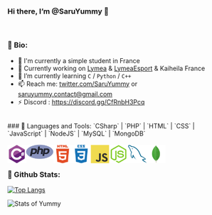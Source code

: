 ### Hi there, I’m @SaruYummy 👋
<br>

### 🎏 Bio:

- 🏢 I'm currently a simple student in France
- 🧧 Currently working on [Lymea](https://twitter.com/Lymea) & [LymeaEsport](https://twitter.com/LymeaEsport) & Kaiheila France
- 🌱 I’m currently learning `C` / `Python` / `C++`
- 📫 Reach me: [twitter.com/SaruYummy](https://twitter.com/SaruYummy) or saruyummy.contact@gmail.com
- ⚡️ Discord : https://discord.gg/CfRnbH3Pcq
<br>
### 🎎 Languages and Tools:
`CSharp` |  `PHP`  |  `HTML`  |  `CSS`  |  `JavaScript`  |  `NodeJS`  |  `MySQL`  |  `MongoDB`
<br>
<br>
<a href="https://docs.microsoft.com/fr-fr/dotnet/csharp/" target="_blank"> <img align="left" alt="csharp" height ="42px"  src="https://raw.githubusercontent.com/SaruYummy/SaruYummy/0d2abee91cd77aa707ea4d871d1181c5cdc793c8/Images/csharp.svg"></a>
<a href="https://www.php.net/docs.php" target="_blank"> <img align="left" alt="php" height ="32px"  src="https://raw.githubusercontent.com/SaruYummy/SaruYummy/0d2abee91cd77aa707ea4d871d1181c5cdc793c8/Images/php.svg"> </a>
<a href="https://developer.mozilla.org/fr/docs/Web/HTML" target="_blank"> <img align="left" alt="html5" height ="42px"  src="https://raw.githubusercontent.com/SaruYummy/SaruYummy/5f0e8aef711881aaf3ea121b1209f8b9559d6ce6/Images/html5.svg"> </a>
<a href="https://developer.mozilla.org/fr/docs/Web/CSS" target="_blank"> <img align="left" alt="css" height ="42px"  src="https://raw.githubusercontent.com/SaruYummy/SaruYummy/25be9952ccd245a14dab75871cf26021e42200dd/Images/css3.svg"> </a>
<a href="https://developer.mozilla.org/en-US/docs/Web/JavaScript" target="_blank"> <img align="left" alt="JavaScript" height ="42px"  src="https://raw.githubusercontent.com/SaruYummy/SaruYummy/0d2abee91cd77aa707ea4d871d1181c5cdc793c8/Images/javascript.svg"> </a>
<a href="https://nodejs.org" target="_blank"><img align="left" alt="Node.js" height ="42px" src="https://raw.githubusercontent.com/SaruYummy/SaruYummy/0d2abee91cd77aa707ea4d871d1181c5cdc793c8/Images/node-js.svg"></a>
<a href="https://dev.mysql.com/doc/" target="_blank"><img align="left" alt="MySQL" height ="42px" src="https://raw.githubusercontent.com/SaruYummy/SaruYummy/c84779ea5ae7fbe201bbb4e1fe1f5b3e98c16fd2/Images/mysql%20(1).svg"></a>
<a href="https://docs.mongodb.com/" target="_blank"><img align="left" alt="MongoDB" height ="42px" src="https://raw.githubusercontent.com/SaruYummy/SaruYummy/0d2abee91cd77aa707ea4d871d1181c5cdc793c8/Images/mongodb.svg"></a>
<br>
<br>

### 🎐 Github Stats:
  
[![Top Langs](https://github-readme-stats.vercel.app/api/top-langs/?username=SaruYummy)](https://github.com/anuraghazra/github-readme-stats)

![Stats of Yummy](https://github-readme-stats.vercel.app/api?username=SaruYummy&show_icons=true&theme=radical)


</a>





